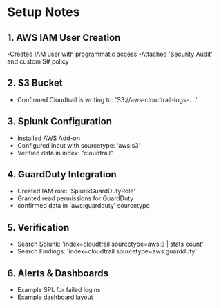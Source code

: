 #  Setup Notes

## 1. AWS IAM User Creation
  -Created IAM user with programmatic access
  -Attached 'Security Audit' and custom S# policy

## 2. S3 Bucket
  - Confirmed Cloudtrail is writing to: 'S3://aws-cloudtrail-logs-....'

## 3. Splunk Configuration
  - Installed AWS Add-on
  - Configured input with sourcetype: 'aws:s3'
  - Verified data in index: "cloudtrail"
 
## 4. GuardDuty Integration
  - Created IAM role: 'SplunkGuardDutyRole'
  - Granted read permissions for GuardDuty
  - confirmed data in 'aws:guardduty' sourcetype

## 5. Verification
  - Search Splunk: 'index=cloudtrail sourcetype=aws:3 | stats count'
  - Search Findings: 'index=cloudtrail sourcetype=aws:guardduty'  

## 6. Alerts & Dashboards
  - Example SPL for failed  logins
  - Example dashboard layout
